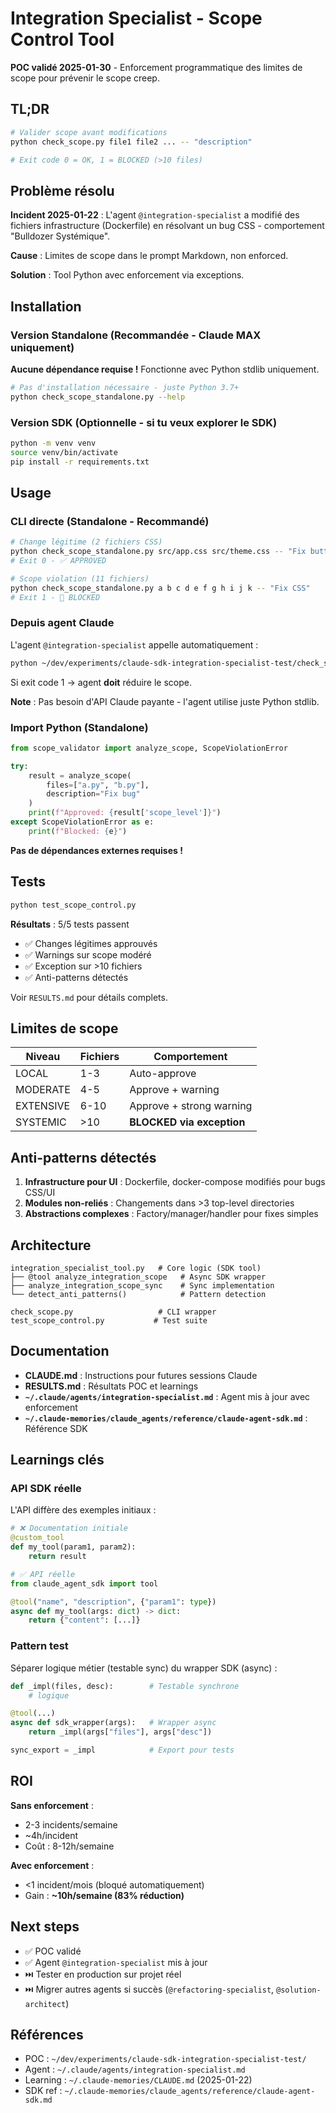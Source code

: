# Integration Specialist - Scope Control Tool

**POC validé 2025-01-30** - Enforcement programmatique des limites de scope pour prévenir le scope creep.

## TL;DR

```bash
# Valider scope avant modifications
python check_scope.py file1 file2 ... -- "description"

# Exit code 0 = OK, 1 = BLOCKED (>10 files)
```

## Problème résolu

**Incident 2025-01-22** : L'agent `@integration-specialist` a modifié des fichiers infrastructure (Dockerfile) en résolvant un bug CSS - comportement "Bulldozer Systémique".

**Cause** : Limites de scope dans le prompt Markdown, non enforced.

**Solution** : Tool Python avec enforcement via exceptions.

## Installation

### Version Standalone (Recommandée - Claude MAX uniquement)

**Aucune dépendance requise !** Fonctionne avec Python stdlib uniquement.

```bash
# Pas d'installation nécessaire - juste Python 3.7+
python check_scope_standalone.py --help
```

### Version SDK (Optionnelle - si tu veux explorer le SDK)

```bash
python -m venv venv
source venv/bin/activate
pip install -r requirements.txt
```

## Usage

### CLI directe (Standalone - Recommandé)

```bash
# Change légitime (2 fichiers CSS)
python check_scope_standalone.py src/app.css src/theme.css -- "Fix button styling"
# Exit 0 - ✅ APPROVED

# Scope violation (11 fichiers)
python check_scope_standalone.py a b c d e f g h i j k -- "Fix CSS"
# Exit 1 - 🚫 BLOCKED
```

### Depuis agent Claude

L'agent `@integration-specialist` appelle automatiquement :

```bash
python ~/dev/experiments/claude-sdk-integration-specialist-test/check_scope_standalone.py <files> -- "description"
```

Si exit code 1 → agent **doit** réduire le scope.

**Note** : Pas besoin d'API Claude payante - l'agent utilise juste Python stdlib.

### Import Python (Standalone)

```python
from scope_validator import analyze_scope, ScopeViolationError

try:
    result = analyze_scope(
        files=["a.py", "b.py"],
        description="Fix bug"
    )
    print(f"Approved: {result['scope_level']}")
except ScopeViolationError as e:
    print(f"Blocked: {e}")
```

**Pas de dépendances externes requises !**

## Tests

```bash
python test_scope_control.py
```

**Résultats** : 5/5 tests passent
- ✅ Changes légitimes approuvés
- ✅ Warnings sur scope modéré
- ✅ Exception sur >10 fichiers
- ✅ Anti-patterns détectés

Voir `RESULTS.md` pour détails complets.

## Limites de scope

| Niveau | Fichiers | Comportement |
|--------|----------|--------------|
| LOCAL | 1-3 | Auto-approve |
| MODERATE | 4-5 | Approve + warning |
| EXTENSIVE | 6-10 | Approve + strong warning |
| SYSTEMIC | >10 | **BLOCKED via exception** |

## Anti-patterns détectés

1. **Infrastructure pour UI** : Dockerfile, docker-compose modifiés pour bugs CSS/UI
2. **Modules non-reliés** : Changements dans >3 top-level directories
3. **Abstractions complexes** : Factory/manager/handler pour fixes simples

## Architecture

```
integration_specialist_tool.py   # Core logic (SDK tool)
├── @tool analyze_integration_scope   # Async SDK wrapper
├── analyze_integration_scope_sync    # Sync implementation
└── detect_anti_patterns()            # Pattern detection

check_scope.py                   # CLI wrapper
test_scope_control.py           # Test suite
```

## Documentation

- **CLAUDE.md** : Instructions pour futures sessions Claude
- **RESULTS.md** : Résultats POC et learnings
- **`~/.claude/agents/integration-specialist.md`** : Agent mis à jour avec enforcement
- **`~/.claude-memories/claude_agents/reference/claude-agent-sdk.md`** : Référence SDK

## Learnings clés

### API SDK réelle

L'API diffère des exemples initiaux :

```python
# ❌ Documentation initiale
@custom_tool
def my_tool(param1, param2):
    return result

# ✅ API réelle
from claude_agent_sdk import tool

@tool("name", "description", {"param1": type})
async def my_tool(args: dict) -> dict:
    return {"content": [...]}
```

### Pattern test

Séparer logique métier (testable sync) du wrapper SDK (async) :

```python
def _impl(files, desc):        # Testable synchrone
    # logique

@tool(...)
async def sdk_wrapper(args):   # Wrapper async
    return _impl(args["files"], args["desc"])

sync_export = _impl            # Export pour tests
```

## ROI

**Sans enforcement** :
- 2-3 incidents/semaine
- ~4h/incident
- Coût : 8-12h/semaine

**Avec enforcement** :
- <1 incident/mois (bloqué automatiquement)
- Gain : **~10h/semaine (83% réduction)**

## Next steps

- ✅ POC validé
- ✅ Agent `@integration-specialist` mis à jour
- ⏭️ Tester en production sur projet réel
- ⏭️ Migrer autres agents si succès (`@refactoring-specialist`, `@solution-architect`)

## Références

- POC : `~/dev/experiments/claude-sdk-integration-specialist-test/`
- Agent : `~/.claude/agents/integration-specialist.md`
- Learning : `~/.claude-memories/CLAUDE.md` (2025-01-22)
- SDK ref : `~/.claude-memories/claude_agents/reference/claude-agent-sdk.md`